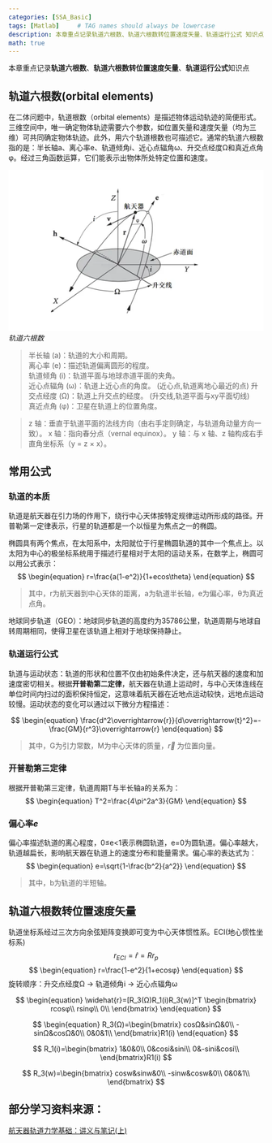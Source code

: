 ```yaml
---
categories: [SSA_Basic]
tags: [Matlab]     # TAG names should always be lowercase
description: 本章重点记录轨道六根数、轨道六根数转位置速度矢量、轨道运行公式 知识点。
math: true
---
```


本章重点记录**轨道六根数**、**轨道六根数转位置速度矢量**、**轨道运行公式**知识点

## 轨道六根数(orbital elements)  


在二体问题中，轨道根数（orbital elements）是描述物体运动轨迹的简便形式。三维空间中，唯一确定物体轨迹需要六个参数，如位置矢量和速度矢量（均为三维）可共同确定物体轨迹。此外，用六个轨道根数也可描述它。通常的轨道六根数指的是：半长轴a、离心率e、轨道倾角i、近心点辐角ω、升交点经度Ω和真近点角φ。经过三角函数运算，它们能表示出物体所处特定位置和速度。

![alt text](../pictures/2025-08-07/orbital%20elements.png)
_轨道六根数_

>半长轴 (a)：轨道的大小和周期。  
>离心率 (e)：描述轨道偏离圆形的程度。  
>轨道倾角 (i)：轨道平面与地球赤道平面的夹角。  
>近心点辐角 (ω)：轨道上近心点的角度。  (近心点,轨道离地心最近的点)
>升交点经度 (Ω)：轨道上升交点的经度。  (升交线,轨道平面与xy平面切线)  
>真近点角 (φ)：卫星在轨道上的位置角度。  

>z 轴：垂直于轨道平面的法线方向（由右手定则确定，与轨道角动量方向一致）。
>x 轴：指向春分点（vernal equinox）。
>y 轴：与 x 轴、z 轴构成右手直角坐标系（y = z × x）。


## 常用公式
### 轨道的本质  
轨道是航天器在引力场的作用下，绕行中心天体按特定规律运动所形成的路径。开普勒第一定律表示，行星的轨道都是一个以恒星为焦点之一的椭圆。

椭圆具有两个焦点，在太阳系中，太阳就位于行星椭圆轨道的其中一个焦点上。以太阳为中心的极坐标系统用于描述行星相对于太阳的运动关系，在数学上，椭圆可以用公式表示：
$$
\begin{equation}
    r=\frac{a(1-e^2)}{1+ecos\theta}
\end{equation}
$$

>其中，r为航天器到中心天体的距离，a为轨道半长轴，e为偏心率，θ为真近点角。

地球同步轨道（GEO）：地球同步轨道的高度约为35786公里，轨道周期与地球自转周期相同，使得卫星在该轨道上相对于地球保持静止。

### 轨道运行公式  
轨道与运动状态：轨道的形状和位置不仅由初始条件决定，还与航天器的速度和加速度密切相关。根据**开普勒第二定律**，航天器在轨道上运动时，与中心天体连线在单位时间内扫过的面积保持恒定，这意味着航天器在近地点运动较快，远地点运动较慢。运动状态的变化可以通过以下微分方程描述：

$$
\begin{equation}
    \frac{d^2\overrightarrow{r}}{d\overrightarrow{t}^2}=-\frac{GM}{r^3}\overrightarrow{r}
\end{equation}
$$

>其中，G为引力常数，M为中心天体的质量，$\overrightarrow{r}$ 为位置向量。

### 开普勒第三定律
根据开普勒第三定律，轨道周期T与半长轴a的关系为：
$$
\begin{equation}
    T^2=\frac{4\pi^2a^3}{GM}
\end{equation}
$$

### 偏心率$e$
偏心率描述轨道的离心程度，0≤e<1表示椭圆轨道，e=0为圆轨道。偏心率越大，轨道越扁长，影响航天器在轨道上的速度分布和能量需求。偏心率的表达式为：
$$
\begin{equation}
    e=\sqrt{1-\frac{b^2}{a^2}}
\end{equation}
$$
>其中，b为轨道的半短轴。

## 轨道六根数转位置速度矢量
轨道坐标系经过三次方向余弦矩阵变换即可变为中心天体惯性系。ECI(地心惯性坐标系)
$$
\begin{equation}
    r_{ECI}=\widehat{r}=Rr_p
\end{equation}
$$
$$
\begin{equation}
    r=\frac{1-e^2}{1+ecosφ}
\end{equation}
$$
旋转顺序：升交点经度Ω -> 轨道倾角i -> 近心点辐角ω

$$
\begin{equation}
    \widehat{r}=[R_3(Ω)R_1(i)R_3(w)]^T
    \begin{bmatrix}
        rcosφ\\
        rsinφ\\
        0\\
    \end{bmatrix}
\end{equation}
$$

$$
\begin{equation}
    R_3(Ω)=\begin{bmatrix}
        cosΩ&sinΩ&0\\
        -sinΩ&cosΩ&0\\
        0&0&1\\
    \end{bmatrix}R1(i)
\end{equation}
$$

$$
    R_1(i)=\begin{bmatrix}
        1&0&0\\
        0&cosi&sini\\
        0&-sini&cosi\\
    \end{bmatrix}R1(i)
$$

$$
    R_3(w)=\begin{bmatrix}
        cosw&sinw&0\\
        -sinw&cosw&0\\
        0&0&1\\
    \end{bmatrix}
$$


## 部分学习资料来源：
[航天器轨道力学基础：讲义与笔记(上)](https://blog.csdn.net/weixin_41235419/article/details/143869645)